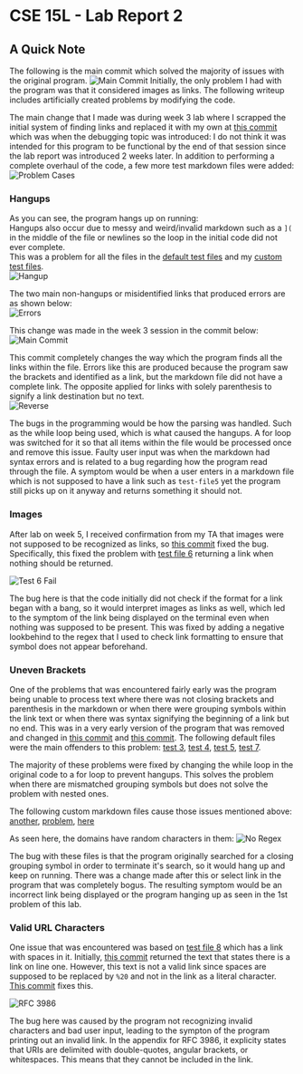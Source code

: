 # CSE 15L - Lab Report 2
## A Quick Note
The following is the main commit which solved the majority of issues with the original program.
![Main Commit](/lab2-assets/main_commit.png)
Initially, the only problem I had with the program was that it considered images as links. The following writeup includes artificially created problems by modifying the code.

The main change that I made was during week 3 lab where I scrapped the initial system of finding links and replaced it with my own at [this commit](https://github.com/Josh-Tan-20-09-13/markdown-parse/commit/a1f1ee60bf01305ffc4f4df8c6ffe6be3be6fdb4) which was when the debugging topic was introduced: I do not think it was intended for this program to be functional by the end of that session since the lab report was introduced 2 weeks later.
In addition to performing a complete overhaul of the code, a few more test markdown files were added:
![Problem Cases](/lab2-assets/05.png)  

### Hangups
As you can see, the program hangs up on running:  
Hangups also occur due to messy and weird/invalid markdown such as a `](` in the middle of the file or newlines so the loop in the initial code did not ever complete.  
This was a problem for all the files in the [default test files](https://github.com/Josh-Tan-20-09-13/markdown-parse/tree/main/default-files) and my [custom test files](https://github.com/Josh-Tan-20-09-13/markdown-parse/tree/main/markdown-files).  
![Hangup](/lab2-assets/06.png)  

The two main non-hangups or misidentified links that produced errors are as shown below:  
![Errors](/lab2-assets/07.png)  

This change was made in the week 3 session in the commit below:  
![Main Commit](/lab2-assets/08.png)  

This commit completely changes the way which the program finds all the links within the file. Errors like this are produced because the program saw the brackets and identified as a link, but the markdown file did not have a complete link. The opposite applied for links with solely parenthesis to signify a link destination but no text.  
![Reverse](/lab2-assets/09.png)  

The bugs in the programming would be how the parsing was handled. Such as the while loop being used, which is what caused the hangups. A for loop was switched for it so that all items within the file would be processed once and remove this issue. Faulty user input was when the markdown had syntax errors and is related to a bug regarding how the program read through the file. A symptom would be when a user enters in a markdown file which is not supposed to have a link such as `test-file5` yet the program still picks up on it anyway and returns something it should not.  

### Images
After lab on week 5, I received confirmation from my TA that images were not supposed to be recognized as links, so [this commit](https://github.com/Josh-Tan-20-09-13/markdown-parse/commit/9638f010adefaa47c9a576324ef368648e1efe70) fixed the bug. Specifically, this fixed the problem with [test file 6](https://github.com/Josh-Tan-20-09-13/markdown-parse/blob/main/default-files/test-file6.md) returning a link when nothing should be returned.  

![Test 6 Fail](/lab2-assets/test6.png)  

The bug here is that the code initially did not check if the format for a link began with a bang, so it would interpret images as links as well, which led to the symptom of the link being displayed on the terminal even when nothing was supposed to be present. This was fixed by adding a negative lookbehind to the regex that I used to check link formatting to ensure that symbol does not appear beforehand.

### Uneven Brackets
One of the problems that was encountered fairly early was the program being unable to process text where there was not closing brackets and parenthesis in the markdown or when there were grouping symbols within the link text or when there was syntax signifying the beginning of a link but no end. This was in a very early version of the program that was removed and changed in [this commit](https://github.com/Josh-Tan-20-09-13/markdown-parse/commit/a1f1ee60bf01305ffc4f4df8c6ffe6be3be6fdb4) and [this commit](https://github.com/Josh-Tan-20-09-13/markdown-parse/commit/b41675ae7527b8a5ae93cc5c57fcbaefc5467177).
The following default files were the main offenders to this problem: [test 3](https://github.com/Josh-Tan-20-09-13/markdown-parse/blob/main/default-files/test-file3.md), [test 4](https://github.com/Josh-Tan-20-09-13/markdown-parse/blob/main/default-files/test-file4.md), [test 5](https://github.com/Josh-Tan-20-09-13/markdown-parse/blob/main/default-files/test-file5.md), [test 7](https://github.com/Josh-Tan-20-09-13/markdown-parse/blob/main/default-files/test-file7.md).

The majority of these problems were fixed by changing the while loop in the original code to a for loop to prevent hangups. This solves the problem when there are mismatched grouping symbols but does not solve the problem with nested ones.

The following custom markdown files cause those issues mentioned above: [another](https://raw.githubusercontent.com/Josh-Tan-20-09-13/markdown-parse/main/markdown-files/another.md), [problem](https://raw.githubusercontent.com/Josh-Tan-20-09-13/markdown-parse/main/markdown-files/new.md), [here](https://raw.githubusercontent.com/Josh-Tan-20-09-13/markdown-parse/main/markdown-files/othercase.md)  

As seen here, the domains have random characters in them: ![No Regex](/lab2-assets/bug.png)

The bug with these files is that the program originally searched for a closing grouping symbol in order to terminate it's search, so it would hang up and keep on running. There was a change made after this or select link in the program that was completely bogus. The resulting symptom would be an incorrect link being displayed or the program hanging up as seen in the 1st problem of this lab. 

### Valid URL Characters
One issue that was encountered was based on [test file 8](https://github.com/Josh-Tan-20-09-13/markdown-parse/blob/main/default-files/test-file8.md) which has a link with spaces in it. Initially, [this commit](https://github.com/Josh-Tan-20-09-13/markdown-parse/commit/a1f1ee60bf01305ffc4f4df8c6ffe6be3be6fdb4) returned the text that states there is a link on line one. However, this text is not a valid link since spaces are supposed to be replaced by `%20` and not in the link as a literal character. [This commit](https://github.com/Josh-Tan-20-09-13/markdown-parse/commit/b41675ae7527b8a5ae93cc5c57fcbaefc5467177) fixes this.  

![RFC 3986](rfc3986.png)  

The bug here was caused by the program not recognizing invalid characters and bad user input, leading to the sympton of the program printing out an invalid link. In the appendix for RFC 3986, it explicity states that URIs are delimited with double-quotes, angular brackets, or whitespaces. This means that they cannot be included in the link.
